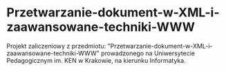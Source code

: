 # Przetwarzanie-dokument-w-XML-i-zaawansowane-techniki-WWW

Projekt zaliczeniowy z przedmiotu: "Przetwarzanie-dokument-w-XML-i-zaawansowane-techniki-WWW" prowadzonego na Uniwersytecie Pedagogicznym im. KEN w Krakowie, na kierunku Informatyka.

